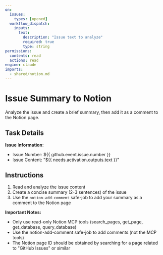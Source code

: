 ```yaml
---
on:
  issues:
    types: [opened]
  workflow_dispatch:
    inputs:
      text:
        description: "Issue text to analyze"
        required: true
        type: string
permissions:
  contents: read
  actions: read
engine: claude
imports:
  - shared/notion.md
---
```


# Issue Summary to Notion

Analyze the issue and create a brief summary, then add it as a comment to the Notion page.

## Task Details

**Issue Information:**
- Issue Number: ${{ github.event.issue.number }}
- Issue Content: "${{ needs.activation.outputs.text }}"

## Instructions

1. Read and analyze the issue content
2. Create a concise summary (2-3 sentences) of the issue
3. Use the `notion-add-comment` safe-job to add your summary as a comment to the Notion page

**Important Notes:**
- Only use read-only Notion MCP tools (search_pages, get_page, get_database, query_database)
- Use the notion-add-comment safe-job to add comments (not the MCP tools)
- The Notion page ID should be obtained by searching for a page related to "GitHub Issues" or similar
